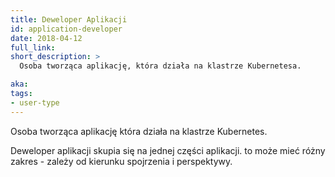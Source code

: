 ```yaml
---
title: Deweloper Aplikacji
id: application-developer
date: 2018-04-12
full_link: 
short_description: >
  Osoba tworząca aplikację, która działa na klastrze Kubernetesa.

aka: 
tags:
- user-type
---
```

Osoba tworząca aplikację która działa na klastrze Kubernetes.

<!--more-->

Deweloper aplikacji skupia się na jednej części aplikacji.
to może mieć różny zakres - zależy od kierunku spojrzenia i perspektywy.
